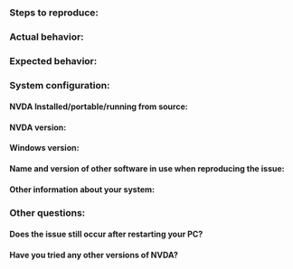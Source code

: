 <!--
Below you will find NVDA's Github issue template. You might consider swapping
to the preview tab in order to read through the required sections in the
template. This template uses github markdown, to provide formatting for
headings, lists, quotes etc. If you are not familiar with github markdown,
please read through: https://guides.github.com/features/mastering-markdown/

This block is a HTML comment, it can be left in place and will not appear once
the issue is saved. To verify that the issue will display as you expect, swap to
the preview tab. For an explanation of these headings, and examples of the kind
of information that might be included there, see:
https://github.com/nvaccess/nvda/wiki/Github-issue-template-explanation-and-examples

In all but exceptional circumstances we require this template should be
completed. Your issue will likely be closed if this template has not been
followed.

In most cases an NVDA log file is incredibly helpful when trying to
understand/fix an issue, please remember to attach one. For assistance with
this see: https://github.com/nvaccess/nvda/wiki/LogFilesAndCrashDumps

If you have trouble following this template, or with the initial investigation
that is required, please politely ask for assistance from the fantastic
community of people on the NVDA users mailing list at
https://github.com/nvaccess/nvda-community/wiki/Connect#international-users-mailing-list-english

**Please note:**
While we welcome images/screenshots to help explain a problem, be aware that
many of the developers of NVDA are blind and will greatly appreciate this image
being described in text.

-->

### Steps to reproduce:

### Actual behavior:

### Expected behavior:

### System configuration:

#### NVDA Installed/portable/running from source:

#### NVDA version:

#### Windows version:

#### Name and version of other software in use when reproducing the issue:

#### Other information about your system:

### Other questions:

#### Does the issue still occur after restarting your PC?

#### Have you tried any other versions of NVDA?

